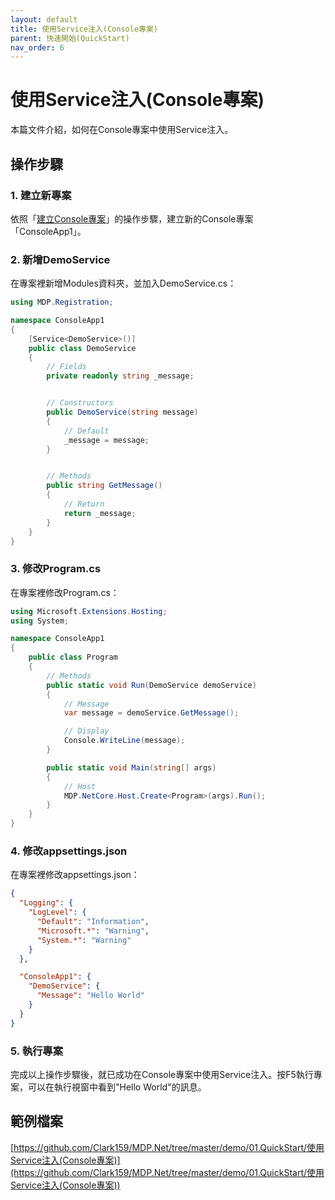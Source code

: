 ```yaml
---
layout: default
title: 使用Service注入(Console專案)
parent: 快速開始(QuickStart)
nav_order: 6
---
```


# 使用Service注入(Console專案)

本篇文件介紹，如何在Console專案中使用Service注入。

## 操作步驟

### 1. 建立新專案

依照「[建立Console專案](../建立Console專案/建立Console專案.html)」的操作步驟，建立新的Console專案「ConsoleApp1」。

### 2. 新增DemoService

在專案裡新增Modules資料夾，並加入DemoService.cs：

```csharp
using MDP.Registration;

namespace ConsoleApp1
{
    [Service<DemoService>()]
    public class DemoService
    {
        // Fields
        private readonly string _message;


        // Constructors
        public DemoService(string message)
        {
            // Default
            _message = message;
        }


        // Methods
        public string GetMessage()
        {
            // Return
            return _message;
        }
    }
}
```

### 3. 修改Program.cs

在專案裡修改Program.cs：

```csharp
using Microsoft.Extensions.Hosting;
using System;

namespace ConsoleApp1
{
    public class Program
    {
        // Methods
        public static void Run(DemoService demoService)
        {
            // Message
            var message = demoService.GetMessage();

            // Display
            Console.WriteLine(message);
        }

        public static void Main(string[] args)
        {
            // Host
            MDP.NetCore.Host.Create<Program>(args).Run();
        }
    }
}
```

### 4. 修改appsettings.json

在專案裡修改appsettings.json：

```json
{
  "Logging": {
    "LogLevel": {
      "Default": "Information",
      "Microsoft.*": "Warning",
      "System.*": "Warning"
    }
  },

  "ConsoleApp1": {
    "DemoService": {
      "Message": "Hello World"
    }
  }
}
```

### 5. 執行專案

完成以上操作步驟後，就已成功在Console專案中使用Service注入。按F5執行專案，可以在執行視窗中看到"Hello World"的訊息。

## 範例檔案

[https://github.com/Clark159/MDP.Net/tree/master/demo/01.QuickStart/使用Service注入(Console專案)](https://github.com/Clark159/MDP.Net/tree/master/demo/01.QuickStart/使用Service注入(Console專案))
